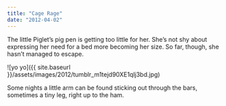 ```yaml
---
title: "Cage Rage"
date: "2012-04-02"
---
```


The little Piglet’s pig pen is getting too little for her. She’s not shy about expressing her need for a bed more becoming her size. So far, though, she hasn’t managed to escape.

![yo yo]({{ site.baseurl }}/assets/images/2012/tumblr_m1tejd90XE1qlj3bd.jpg)

Some nights a little arm can be found sticking out through the bars, sometimes a tiny leg, right up to the ham.
